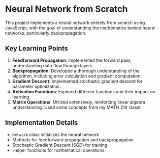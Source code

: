# Neural Network from Scratch

This project implements a neural network entirely from scratch using JavaScript, with the goal of understanding the mathematics behind neural networks, particularly backpropagation.

## Key Learning Points

1. **Feedforward Propagation**: Implemented the forward pass, understanding data flow through layers.
2. **Backpropagation**: Developed a thorough understanding of the algorithm, including error calculation and gradient computation.
3. **Gradient Descent**: Implemented stochastic gradient descent for parameter optimization.
4. **Activation Functions**: Explored different functions and their impact on learning.
5. **Matrix Operations**: Utilized extensively, reinforcing linear algebra understanding. Used some concepts from my MATH 214 class!

## Implementation Details

- `Network` class initializes the neural network
- Methods for feedforward propagation and backpropagation
- Stochastic Gradient Descent (SGD) for training
- Helper functions for mathematical operations
